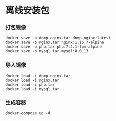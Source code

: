 # 离线安装包

### 打包镜像

```docker save -o dnmp_php.tar dnmp_php:latest
docker save -o dnmp_nginx.tar dnmp_nginx:latest
docker save -o nginx.tar nginx:1.15.7-alpine
docker save -o php.tar php:7.4.1-fpm-alpine
docker save -o mysql.tar mysql:8.0.13
```

### 导入镜像
```docker load -i dnmp_php.tar
docker load -i dnmp_nginx.tar
docker load -i nginx.tar
docker load -i php.tar
docker load -i mysql.tar
```

### 生成容器

```docker-compose up -d```
